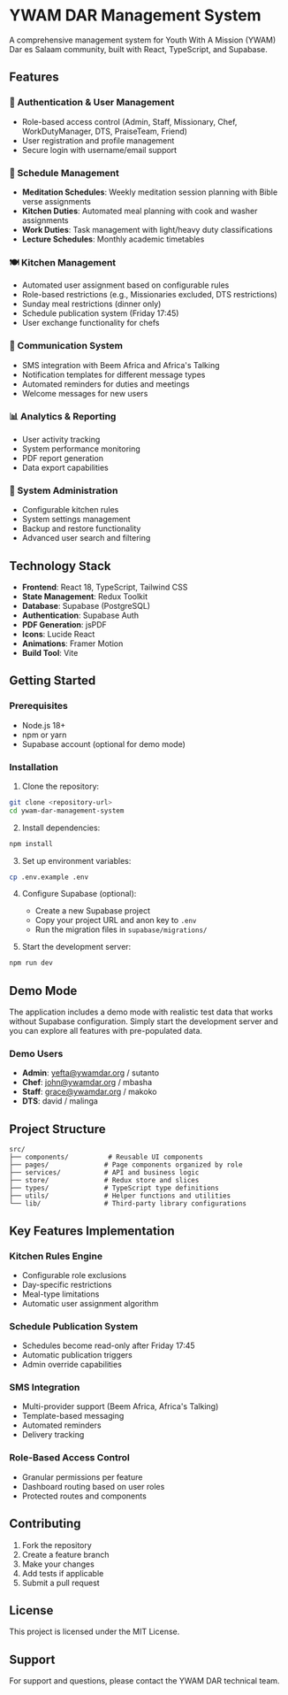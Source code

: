 # YWAM DAR Management System

A comprehensive management system for Youth With A Mission (YWAM) Dar es Salaam community, built with React, TypeScript, and Supabase.

## Features

### 🔐 Authentication & User Management
- Role-based access control (Admin, Staff, Missionary, Chef, WorkDutyManager, DTS, PraiseTeam, Friend)
- User registration and profile management
- Secure login with username/email support

### 📅 Schedule Management
- **Meditation Schedules**: Weekly meditation session planning with Bible verse assignments
- **Kitchen Duties**: Automated meal planning with cook and washer assignments
- **Work Duties**: Task management with light/heavy duty classifications
- **Lecture Schedules**: Monthly academic timetables

### 🍽️ Kitchen Management
- Automated user assignment based on configurable rules
- Role-based restrictions (e.g., Missionaries excluded, DTS restrictions)
- Sunday meal restrictions (dinner only)
- Schedule publication system (Friday 17:45)
- User exchange functionality for chefs

### 📱 Communication System
- SMS integration with Beem Africa and Africa's Talking
- Notification templates for different message types
- Automated reminders for duties and meetings
- Welcome messages for new users

### 📊 Analytics & Reporting
- User activity tracking
- System performance monitoring
- PDF report generation
- Data export capabilities

### 🔧 System Administration
- Configurable kitchen rules
- System settings management
- Backup and restore functionality
- Advanced user search and filtering

## Technology Stack

- **Frontend**: React 18, TypeScript, Tailwind CSS
- **State Management**: Redux Toolkit
- **Database**: Supabase (PostgreSQL)
- **Authentication**: Supabase Auth
- **PDF Generation**: jsPDF
- **Icons**: Lucide React
- **Animations**: Framer Motion
- **Build Tool**: Vite

## Getting Started

### Prerequisites
- Node.js 18+ 
- npm or yarn
- Supabase account (optional for demo mode)

### Installation

1. Clone the repository:
```bash
git clone <repository-url>
cd ywam-dar-management-system
```

2. Install dependencies:
```bash
npm install
```

3. Set up environment variables:
```bash
cp .env.example .env
```

4. Configure Supabase (optional):
   - Create a new Supabase project
   - Copy your project URL and anon key to `.env`
   - Run the migration files in `supabase/migrations/`

5. Start the development server:
```bash
npm run dev
```

## Demo Mode

The application includes a demo mode with realistic test data that works without Supabase configuration. Simply start the development server and you can explore all features with pre-populated data.

### Demo Users
- **Admin**: yefta@ywamdar.org / sutanto
- **Chef**: john@ywamdar.org / mbasha  
- **Staff**: grace@ywamdar.org / makoko
- **DTS**: david / malinga

## Project Structure

```
src/
├── components/          # Reusable UI components
├── pages/              # Page components organized by role
├── services/           # API and business logic
├── store/              # Redux store and slices
├── types/              # TypeScript type definitions
├── utils/              # Helper functions and utilities
└── lib/                # Third-party library configurations
```

## Key Features Implementation

### Kitchen Rules Engine
- Configurable role exclusions
- Day-specific restrictions
- Meal-type limitations
- Automatic user assignment algorithm

### Schedule Publication System
- Schedules become read-only after Friday 17:45
- Automatic publication triggers
- Admin override capabilities

### SMS Integration
- Multi-provider support (Beem Africa, Africa's Talking)
- Template-based messaging
- Automated reminders
- Delivery tracking

### Role-Based Access Control
- Granular permissions per feature
- Dashboard routing based on user roles
- Protected routes and components

## Contributing

1. Fork the repository
2. Create a feature branch
3. Make your changes
4. Add tests if applicable
5. Submit a pull request

## License

This project is licensed under the MIT License.

## Support

For support and questions, please contact the YWAM DAR technical team.